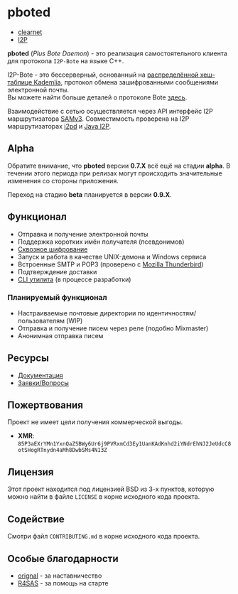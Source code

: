 # pboted

* [clearnet](https://pboted.readthedocs.io/en/latest/)
* [I2P](http://polistern.i2p/pbote/)

**pboted** (_Plus Bote Daemon_) - это реализация самостоятельного клиента для протокола `I2P-Bote` на языке C++.

I2P-Bote - это бессерверный, основанный на [распределённой хеш-таблице Kademlia](https://ru.wikipedia.org/wiki/%D0%A0%D0%B0%D1%81%D0%BF%D1%80%D0%B5%D0%B4%D0%B5%D0%BB%D1%91%D0%BD%D0%BD%D0%B0%D1%8F_%D1%85%D0%B5%D1%88-%D1%82%D0%B0%D0%B1%D0%BB%D0%B8%D1%86%D0%B0), протокол обмена зашифрованными сообщениями электронной почты.   
Вы можете найти больше деталей о протоколе Bote [здесь](https://bote.readthedocs.io/en/latest/).

Взаимодействие с сетью осуществляется через API интерфейс I2P маршрутизатора [SAMv3](https://geti2p.net/ru/docs/api/samv3).
Совместимость проверена на I2P маршрутизаторах [i2pd](https://github.com/PurpleI2P/i2pd) и [Java I2P](https://github.com/i2p/i2p.i2p).

## Alpha

Обратите внимание, что **pboted** версии **0.7.X** всё ещё на стадии **alpha**.
В течении этого периода при релизах могут происходить значительные изменения со стороны приложения.

Переход на стадию **beta** планируется в версии **0.9.X**.

## Функционал

- Отправка и получение электронной почты
- Поддержка коротких имён получателя (псевдонимов)
- [Сквозное шифрование](https://bote.readthedocs.io/en/latest/v5/cryptography/)
- Запуск и работа в качестве UNIX-демона и Windows сервиса
- Встроенные SMTP и POP3 (проверено с [Mozilla Thunderbird](https://www.thunderbird.net/en-US/))
- Подтверждение доставки
- [CLI утилита](https://github.com/polistern/pbotectl) (в процессе разработки)

### Планируемый функционал

- Настраиваемые почтовые директории по идентичностям/пользователям (WIP)
- Отправка и получение писем через реле (подобно Mixmaster)
- Анонимная отправка писем

## Ресурсы

- [Документация](https://pboted.readthedocs.io/ru/latest/)
- [Заявки/Вопросы](https://github.com/polistern/pboted/issues)

## Пожертвования

Проект не имеет цели получения коммерческой выгоды.

- **XMR**: `85P3aEXrYMn1YxnQaZSBWy6Ur6j9PVRxmCd3Ey1UanKAdKnhd2iYNdrEhNJ2JeUdcC8otSHogRTnydn4aMh8DwbSMs4N13Z`

## Лицензия

Этот проект находится под лицензией BSD из 3-х пунктов, которую можно найти в файле `LICENSE` в корне исходного кода проекта.

## Содействие

Смотри файл `CONTRIBUTING.md` в корне исходного кода проекта.

## Особые благодарности

* [orignal](https://github.com/orignal) - за наставничество
* [R4SAS](https://github.com/r4sas) - за помощь на старте
